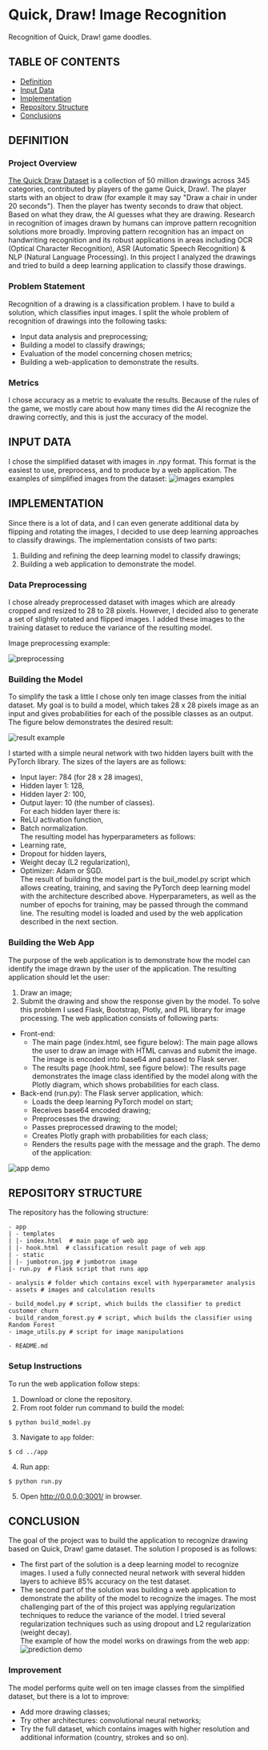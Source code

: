 # Quick, Draw! Image Recognition
Recognition of Quick, Draw! game doodles.

## TABLE OF CONTENTS
* [Definition](#definition)
* [Input Data](#input-data)
* [Implementation](#implementation)
* [Repository Structure](#repository-structure)
* [Conclusions](#conclusions)

## DEFINITION
### Project Overview
[The Quick Draw Dataset](https://github.com/googlecreativelab/quickdraw-dataset) is a collection of 50 million drawings across 345 categories, contributed by players of the game Quick, Draw!. The player starts with an object to draw (for example it may say "Draw a chair in under 20 seconds"). Then the player has twenty seconds to draw that object. Based on what they draw, the AI guesses what they are drawing.
Research in recognition of images drawn by humans can improve pattern recognition solutions more broadly. Improving pattern recognition has an impact on handwriting recognition and its robust applications in areas including OCR (Optical Character Recognition), ASR (Automatic Speech Recognition) & NLP (Natural Language Processing).
In this project I analyzed the drawings and tried to build a deep learning application to classify those drawings.
### Problem Statement
Recognition of a drawing is a classification problem. I have to build a solution, which classifies input images. I split the whole problem of recognition of drawings into the following tasks:
* Input data analysis and preprocessing;
* Building a model to classify drawings;
* Evaluation of the model concerning chosen metrics;
* Building a web-application to demonstrate the results.
### Metrics
I chose accuracy as a metric to evaluate the results. Because of the rules of the game, we mostly care about how many times did the AI recognize the drawing correctly, and this is just the accuracy of the model.
## INPUT DATA
I chose the simplified dataset with images in .npy format. This format is the easiest to use, preprocess, and to produce by a web application.
The examples of simplified images from the dataset:
![images examples](https://github.com/Lexie88rus/quick-draw-image-recognition/blob/master/assets/image%20grids/eye_grid.png)
## IMPLEMENTATION
Since there is a lot of data, and I can even generate additional data by flipping and rotating the images, I decided to use deep learning approaches to classify drawings.
The implementation consists of two parts:
1.	Building and refining the deep learning model to classify drawings;
2.	Building a web application to demonstrate the model.
### Data Preprocessing
I chose already preprocessed dataset with images which are already cropped and resized to 28 to 28 pixels. However, I decided also to generate a set of slightly rotated and flipped images. I added these images to the training dataset to reduce the variance of the resulting model.

<p>Image preprocessing example:

![preprocessing](https://github.com/Lexie88rus/quick-draw-image-recognition/blob/master/assets/image%20examples/preprocessing_example.png)
   
### Building the Model
To simplify the task a little I chose only ten image classes from the initial dataset.
My goal is to build a model, which takes 28 x 28 pixels image as an input and gives probabilities for each of the possible classes as an output. The figure below demonstrates the desired result:

![result example](https://github.com/Lexie88rus/quick-draw-image-recognition/blob/master/assets/prediction_eye.png)

I started with a simple neural network with two hidden layers built with the PyTorch library.
The sizes of the layers are as follows:
* Input layer: 784 (for 28 x 28 images),
* Hidden layer 1: 128,
* Hidden layer 2: 100,
* Output layer: 10 (the number of classes).
<br>For each hidden layer there is:</br>
* ReLU activation function,
* Batch normalization.
<br>The resulting model has hyperparameters as follows:</br>
* Learning rate,
* Dropout for hidden layers,
* Weight decay (L2 regularization),
* Optimizer: Adam or SGD.
<br>The result of building the model part is the buil_model.py script which allows creating, training, and saving the PyTorch deep learning model with the architecture described above. Hyperparameters, as well as the number of epochs for training, may be passed through the command line. The resulting model is loaded and used by the web application described in the next section.
### Building the Web App
The purpose of the web application is to demonstrate how the model can identify the image drawn by the user of the application. The resulting application should let the user:
1.	Draw an image;
2.	Submit the drawing and show the response given by the model.
To solve this problem I used Flask, Bootstrap, Plotly, and PIL library for image processing. The web application consists of following parts:
* Front-end:
    * The main page (index.html, see figure below): The main page allows the user to draw an image with HTML canvas and submit the image. The image is encoded into base64 and passed to Flask server.
    * The results page (hook.html, see figure below): The results page demonstrates the image class identified by the model along with the Plotly diagram, which shows probabilities for each class.
* Back-end (run.py): The Flask server application, which:
    * Loads the deep learning PyTorch model on start;
    * Receives base64 encoded drawing;
    * Preprocesses the drawing;
    * Passes preprocessed drawing to the model;
    * Creates Plotly graph with probabilities for each class;
    * Renders the results page with the message and the graph.
The demo of the application:

![app demo](https://github.com/Lexie88rus/quick-draw-image-recognition/blob/master/assets/demo/demo.gif)
## REPOSITORY STRUCTURE
The repository has the following structure:
```
- app
| - templates
| |- index.html  # main page of web app
| |- hook.html  # classification result page of web app
| - static
| |- jumbotron.jpg # jumbotron image
|- run.py  # Flask script that runs app

- analysis # folder which contains excel with hyperparameter analysis
- assets # images and calculation results

- build_model.py # script, which builds the classifier to predict customer churn
- build_random_forest.py # script, which builds the classifier using Random Forest
- image_utils.py # script for image manipulations

- README.md
```
### Setup Instructions
To run the web application follow steps:
1. Download or clone the repository.
2. From root folder run command to build the model:
```
$ python build_model.py
```
3. Navigate to `app` folder:
```
$ cd ../app
```
4. Run app:
```
$ python run.py
```
5. Open http://0.0.0.0:3001/ in browser.

## CONCLUSION
The goal of the project was to build the application to recognize drawing based on Quick, Draw! game dataset. The solution I proposed is as follows:
* The first part of the solution is a deep learning model to recognize images. I used a fully connected neural network with several hidden layers to achieve 85% accuracy on the test dataset.
* The second part of the solution was building a web application to demonstrate the ability of the model to recognize the images.
The most challenging part of the of this project was applying regularization techniques to reduce the variance of the model. I tried several regularization techniques such as using dropout and L2 regularization (weight decay).
<br>The example of how the model works on drawings from the web app:
![prediction demo](https://github.com/Lexie88rus/quick-draw-image-recognition/blob/master/assets/demo/eye_app_demo.png)

### Improvement
The model performs quite well on ten image classes from the simplified dataset, but there is a lot to improve:
* Add more drawing classes;
* Try other architectures: convolutional neural networks;
* Try the full dataset, which contains images with higher resolution and additional information (country, strokes and so on).
